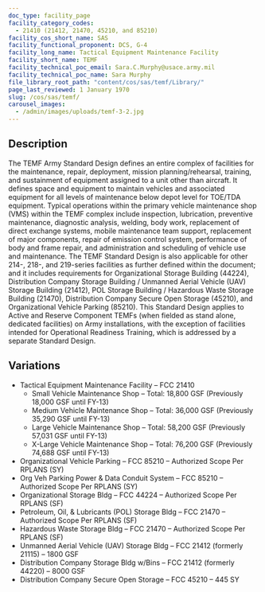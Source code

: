 ```yaml
---
doc_type: facility_page
facility_category_codes:
  - 21410 (21412, 21470, 45210, and 85210)
facility_cos_short_name: SAS
facility_functional_proponent: DCS, G-4
facility_long_name: Tactical Equipment Maintenance Facility
facility_short_name: TEMF
facility_technical_poc_email: Sara.C.Murphy@usace.army.mil
facility_technical_poc_name: Sara Murphy
file_library_root_path: "content/cos/sas/temf/Library/"
page_last_reviewed: 1 January 1970
slug: /cos/sas/temf/
carousel_images:
  - /admin/images/uploads/temf-3-2.jpg
---
```


## Description

The TEMF Army Standard Design defines an entire complex of facilities for the maintenance, repair, deployment, mission planning/rehearsal, training, and sustainment of equipment assigned to a unit other than aircraft. It defines space and equipment to maintain vehicles and associated equipment for all levels of maintenance below depot level for TOE/TDA equipment. Typical operations within the primary vehicle maintenance shop (VMS) within the TEMF complex include inspection, lubrication, preventive maintenance, diagnostic analysis, welding, body work, replacement of direct exchange systems, mobile maintenance team support, replacement of major components, repair of emission control system, performance of body and frame repair, and administration and scheduling of vehicle use and maintenance. The TEMF Standard Design is also applicable for other 214-, 218-, and 219-series facilities as further defined within the document; and it includes requirements for Organizational Storage Building (44224), Distribution Company Storage Building / Unmanned Aerial Vehicle (UAV) Storage Building (21412), POL Storage Building / Hazardous Waste Storage Building (21470), Distribution Company Secure Open Storage (45210), and Organizational Vehicle Parking (85210). This Standard Design applies to Active and Reserve Component TEMFs (when fielded as stand alone, dedicated facilities) on Army installations, with the exception of facilities intended for Operational Readiness Training, which is addressed by a separate Standard Design.

## Variations

- Tactical Equipment Maintenance Facility – FCC 21410
  - Small Vehicle Maintenance Shop – Total: 18,800 GSF (Previously 18,000 GSF until FY-13)
  - Medium Vehicle Maintenance Shop – Total: 36,000 GSF (Previously 35,290 GSF until FY-13)
  - Large Vehicle Maintenance Shop – Total: 58,200 GSF (Previously 57,031 GSF until FY-13)
  - X-Large Vehicle Maintenance Shop – Total: 76,200 GSF (Previously 74,688 GSF until FY-13)
- Organizational Vehicle Parking – FCC 85210 – Authorized Scope Per RPLANS (SY)
- Org Veh Parking Power & Data Conduit System – FCC 85210 – Authorized Scope Per RPLANS (SY)
- Organizational Storage Bldg – FCC 44224 – Authorized Scope Per RPLANS (SF)
- Petroleum, Oil, & Lubricants (POL) Storage Bldg – FCC 21470 – Authorized Scope Per RPLANS (SF)
- Hazardous Waste Storage Bldg – FCC 21470 – Authorized Scope Per RPLANS (SF)
- Unmanned Aerial Vehicle (UAV) Storage Bldg – FCC 21412 (formerly 21115) – 1800 GSF
- Distribution Company Storage Bldg w/Bins – FCC 21412 (formerly 44220) – 8000 GSF
- Distribution Company Secure Open Storage – FCC 45210 – 445 SY
